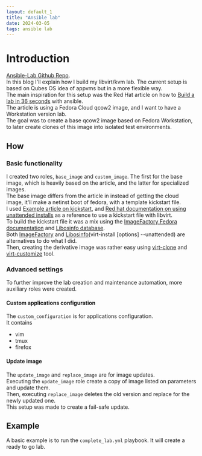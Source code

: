 ```yaml
---
layout: default_1
title: "Ansible lab"
date: 2024-03-05
tags: ansible lab
---
```


# Introduction
[Ansible-Lab Github Repo][ansible-lab].  
In this blog I'll explain how I build my libvirt/kvm lab.
The current setup is based on Qubes OS idea of appvms but in a more flexible way.  
The main inspiration for this setup was the Red Hat article on how to [Build a lab in 36 seconds][1] with ansible.  
The article is using a Fedora Cloud qcow2 image, and I want to have a Workstation version lab.  
The goal was to create a base qcow2 image based on Fedora Workstation, to later create clones of this image into isolated test environments.  

## How

### Basic functionality

I created two roles, `base_image` and `custom_image`. The first for the base image, which is heavily based on the article, and the latter for specialized images.  
The base image differs from the article in instead of getting the cloud image, it'll make a netinst boot of fedora, with a template kickstart file.  
I used [Example article on kickstart][2], and [Red hat documentation on using unattended installs][3] as a reference to use a kickstart file with libvirt.  
To build the kickstart file it was a mix using the [ImageFactory Fedora documentation][4] and [Libosinfo database][5].  
Both [ImageFactory][6] and [Libosinfo][7](virt-install [options] --unattended) are alternatives to do what I did.  
Then, creating the derivative image was rather easy using [virt-clone][9] and [virt-customize][8] tool.  

### Advanced settings
To further improve the lab creation and maintenance automation, more auxiliary roles were created.  

#### Custom applications configuration
The `custom_configuration` is for applications configuration.  
It contains
- vim
- tmux
- firefox

#### Update image
The `update_image` and `replace_image` are for image updates.  
Executing the `update_image` role create a copy of image listed on parameters and update them.  
Then, executing `replace_image` deletes the old version and replace for the newly updated one.  
This setup was made to create a fail-safe update.

## Example
A basic example is to run the `complete_lab.yml` playbook. It will create a ready to go lab.

[1]: <https://www.redhat.com/sysadmin/build-VM-fast-ansible> "Build a lab in 36 seconds"
[2]: <https://www.cyberciti.biz/faq/kvm-install-centos-redhat-using-kickstart-ks-cfg/> "Example article on kickstart"
[3]: <https://access.redhat.com/documentation/en-us/red_hat_enterprise_linux/7/html/virtualization_deployment_and_administration_guide/sect-guest_virtual_machine_installation_overview-creating_guests_with_virt_install> "Red hat documentation on using unattended installs"
[4]: <https://docs.stg.fedoraproject.org/en-US/fedora-server/tutorials/imagefactory/> "ImageFactory Fedora documentation"
[5]: <https://gitlab.com/libosinfo/osinfo-db/> "Libosinfo database"
[6]: <https://github.com/redhat-imaging/imagefactory> "ImageFactory"
[7]: <https://gitlab.com/libosinfo/> "Libosinfo"
[8]: <https://access.redhat.com/documentation/en-us/red_hat_enterprise_linux/7/html/virtualization_deployment_and_administration_guide/sect-guest_virtual_machine_disk_access_with_offline_tools-using_virt_customize> "Virt-customize"
[9]: <https://access.redhat.com/documentation/en-us/red_hat_enterprise_linux/7/html/virtualization_deployment_and_administration_guide/cloning-a-vm> "Virt-clone"
[ansible-lab]: <https://github.com/joaoandreotti/ansible-lab> "Ansible-Lab Repository"
